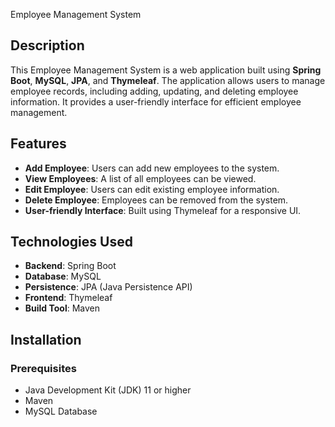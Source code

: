 Employee Management System

## Description
This Employee Management System is a web application built using **Spring Boot**, **MySQL**, **JPA**, and **Thymeleaf**. The application allows users to manage employee records, including adding, updating, and deleting employee information. It provides a user-friendly interface for efficient employee management.

## Features
- **Add Employee**: Users can add new employees to the system.
- **View Employees**: A list of all employees can be viewed.
- **Edit Employee**: Users can edit existing employee information.
- **Delete Employee**: Employees can be removed from the system.
- **User-friendly Interface**: Built using Thymeleaf for a responsive UI.

## Technologies Used
- **Backend**: Spring Boot
- **Database**: MySQL
- **Persistence**: JPA (Java Persistence API)
- **Frontend**: Thymeleaf
- **Build Tool**: Maven

## Installation

### Prerequisites
- Java Development Kit (JDK) 11 or higher
- Maven
- MySQL Database


